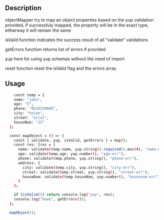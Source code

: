 
## Description
objectMapper try to map an object properties based on the yup validation provided, if successfuly mapped, the property will be in the exact type, eitherway it will remain the same

isValid function indicates the success result of all "validate" validations

getErrors function returns list of errors if provided

yup here for using yup schemas without the need of import

reset function reset the isValid flag and the errors array

## Usage

```bash
    const temp = {
    name: "jeka",
    age: "5",
    phone: "0526320604",
    city: "holon",
    street: "eilat",
    houseNum: "13"
  };

  const mapObject = () => {
    const { validate, yup, isValid, getErrors } = map();
    const res: Ires = {
      name: validate(temp.name, yup.string().required().max(4), "name-err"),
      age: validate(temp.age, yup.number(), "age-err"),
      phone: validate(temp.phone, yup.string(), "phone-err"),
      address: {
        city: validate(temp.city, yup.string(), "city-err"),
        street: validate(temp.street, yup.string(), "street-err"),
        houseNum: validate(temp.houseNum, yup.number(), "housenum-err")
      }
    };

    if (isValid()) return console.log("yay", res);
    console.log("booo", getErrors());
  };

  mapObject();
```
  
